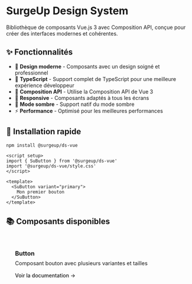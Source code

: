 # SurgeUp Design System

Bibliothèque de composants Vue.js 3 avec Composition API, conçue pour créer des interfaces modernes et cohérentes.

## ✨ Fonctionnalités

- 🎨 **Design moderne** - Composants avec un design soigné et professionnel
- 🔧 **TypeScript** - Support complet de TypeScript pour une meilleure expérience développeur
- 🎯 **Composition API** - Utilise la Composition API de Vue 3
- 📱 **Responsive** - Composants adaptés à tous les écrans
- 🌙 **Mode sombre** - Support natif du mode sombre
- ⚡ **Performance** - Optimisé pour les meilleures performances

## 🚀 Installation rapide

```bash
npm install @surgeup/ds-vue
```

```vue
<script setup>
import { SuButton } from '@surgeup/ds-vue'
import '@surgeup/ds-vue/style.css'
</script>

<template>
  <SuButton variant="primary">
    Mon premier bouton
  </SuButton>
</template>
```

## 📚 Composants disponibles

<div class="component-grid">
  <div class="component-card">
    <h3>Button</h3>
    <p>Composant bouton avec plusieurs variantes et tailles</p>
    <a href="/components/button">Voir la documentation →</a>
  </div>
</div>

<style scoped>
.component-grid {
  display: grid;
  grid-template-columns: repeat(auto-fill, minmax(280px, 1fr));
  gap: 1rem;
  margin: 2rem 0;
}

.component-card {
  padding: 1.5rem;
  border: 1px solid var(--vp-c-divider);
  border-radius: 8px;
  background-color: var(--vp-c-bg-soft);
  transition: all 0.2s ease;
}

.component-card:hover {
  border-color: var(--vp-c-brand-1);
  transform: translateY(-2px);
}

.component-card h3 {
  margin: 0 0 0.5rem 0;
  color: var(--vp-c-text-1);
}

.component-card p {
  margin: 0 0 1rem 0;
  color: var(--vp-c-text-2);
  font-size: 0.9rem;
}

.component-card a {
  color: var(--vp-c-brand-1);
  text-decoration: none;
  font-weight: 500;
}

.component-card a:hover {
  text-decoration: underline;
}
</style>